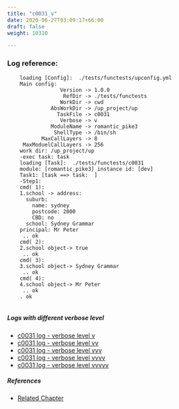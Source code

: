 ```yaml
---
title: "c0031_v"
date: 2020-06-27T03:09:17+66:00
draft: false
weight: 10310

---
```


### Log reference: <no value>

```
    loading [Config]:  ./tests/functests/upconfig.yml
    Main config:
                 Version -> 1.0.0
                  RefDir -> ./tests/functests
                 WorkDir -> cwd
              AbsWorkDir -> /up_project/up
                TaskFile -> c0031
                 Verbose -> v
              ModuleName -> romantic_pike3
               ShellType -> /bin/sh
           MaxCallLayers -> 8
     MaxModuelCallLayers -> 256
    work dir: /up_project/up
    -exec task: task
    loading [Task]:  ./tests/functests/c0031
    module: [romantic_pike3] instance id: [dev]
    Task1: [task ==> task:  ]
    -Step1:
    cmd( 1):
    1.school -> address:
      suburb:
        name: sydney
        postcode: 2000
        CBD: no
      school: Sydney Grammar
    principal: Mr Peter
     .. ok
    cmd( 2):
    2.school object-> true
     .. ok
    cmd( 3):
    3.school object-> Sydney Grammar
     .. ok
    cmd( 4):
    4.school object-> Mr Peter
     .. ok
    . ok
    
```

##### Logs with different verbose level
* [c0031 log - verbose level v](../../logs/c0031_v)
* [c0031 log - verbose level vv](../../logs/c0031_vv)
* [c0031 log - verbose level vvv](../../logs/c0031_vvv)
* [c0031 log - verbose level vvvv](../../logs/c0031_vvvv)
* [c0031 log - verbose level vvvvv](../../logs/c0031_vvvvv)

##### References
* [Related Chapter](../../dvars/c0031)

